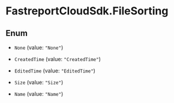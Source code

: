 # FastreportCloudSdk.FileSorting

## Enum


* `None` (value: `"None"`)

* `CreatedTime` (value: `"CreatedTime"`)

* `EditedTime` (value: `"EditedTime"`)

* `Size` (value: `"Size"`)

* `Name` (value: `"Name"`)


